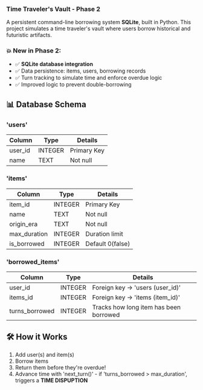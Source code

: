  ### Time Traveler's Vault - Phase 2

A persistent command-line borrowing system **SQLite**, built in Python. This project simulates a time traveler's vault where users borrow historical
and futuristic artifacts.

### 💥 New in Phase 2:
- ✅ **SQLite database integration**
- ✅ Data persistence: items, users, borrowing records
- ✅ Turn tracking to simulate time and enforce overdue logic
- ✅ Improved logic to prevent double-borrowing


## 📊 Database Schema

### 'users'

| Column      | Type       | Details         |
--------------|------------|-----------------|
| user_id     | INTEGER    | Primary Key     |
| name        | TEXT       | Not null        |

### 'items'

| Column      | Type       | Details         |
--------------|------------|-----------------|
| item_id     | INTEGER    | Primary Key     |
| name        | TEXT       | Not null        |
| origin_era  | TEXT       | Not null        |
| max_duration| INTEGER    | Duration limit  |
| is_borrowed | INTEGER    | Default 0(false)|

### 'borrowed_items'

| Column            |    Type        |     Details                            |
|-------------------|----------------|----------------------------------------|
| user_id           | INTEGER        | Foreign key -> 'users (user_id)'       |
| items_id          | INTEGER        | Foreign key -> 'items (item_id)'       |
| turns_borrowed    | INTEGER        | Tracks how long item has been borrowed |


##  🛠️ How it Works

1. Add user(s) and item(s)
2. Borrow items
3. Return them before they're overdue!
4. Advance time with 'next_turn()' - if 'turns_borrowed > max_duration', triggers a **TIME DISPUPTION**

